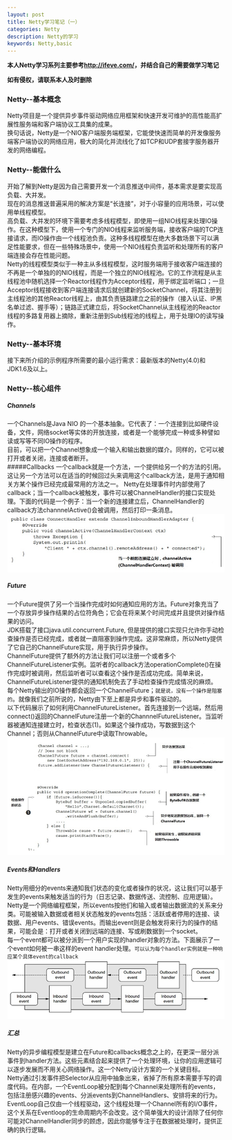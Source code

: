 ```yaml
---
layout: post
title: Netty学习笔记（一）
categories: Netty
description: Netty的学习
keywords: Netty,basic
---
```


**本人Netty学习系列主要参考<http://ifeve.com/>，并结合自己的需要做学习笔记** 
 
**如有侵权，请联系本人及时删除**

### Netty--基本概念

Netty项目是一个提供异步事件驱动网络应用框架和快速开发可维护的高性能高扩展性服务端和客户端协议工具集的成果。  
换句话说，Netty是一个NIO客户端服务端框架，它能使快速而简单的开发像服务端客户端协议的网络应用，极大的简化并流线化了如TCP和UDP套接字服务器开发的网络编程。  

### Netty--能做什么  

开始了解到Netty是因为自己需要开发一个消息推送中间件，基本需求是要实现高负载、大并发。  
现在的消息推送普遍采用的解决方案是“长连接”，对于小容量的应用场景，可以使用单线程模型。  
高负载、大并发的环境下需要考虑多线程模型，即使用一组NIO线程来处理IO操作。在这种模型下，使用一个专门的NIO线程来监听服务端，接收客户端的TCP连接请求，而IO操作由一个线程池负责。这种多线程模型在绝大多数场景下可以满足性能要求，但在一些特殊场景中，使用一个NIO线程负责监听和处理所有的客户端连接会存在性能问题。  
Netty的线程模型类似于一种主从多线程模型，这时服务端用于接收客户端连接的不再是一个单独的的NIO线程，而是一个独立的NIO线程池。它的工作流程是从主线程池中随机选择一个Reactor线程作为Acceptor线程，用于绑定监听端口；一旦Acceptor线程接收到客户端连接请求后就创建新的SocketChannel，将其注册到主线程池的其他Reactor线程上，由其负责链路建立之前的操作（接入认证、IP黑名单过滤、握手等）；链路正式建立后，将SocketChannel从主线程池的Reactor线程的多路复用器上摘除，重新注册到Sub线程池的线程上，用于处理IO的读写操作。

### Netty--基本环境

接下来所介绍的示例程序所需要的最小运行需求：最新版本的Netty(4.0)和JDK1.6及以上。 

### Netty--核心组件  
##### Channels  
一个Channels是Java NIO 的一个基本抽象。它代表了：一个连接到比如硬件设备，文件，网络socket等实体的开放连接，或者是一个能够完成一种或多种譬如读或写等不同IO操作的程序。  
目前，可以把一个Channel想象成一个输入和输出数据的媒介。同样的，它可以被打开或者关闭，连接或者断开。  
#####Callbacks
一个callback就是一个方法，一个提供给另一个的方法的引用。这让另一个方法可以在适当的时候回过头来调用这个callback方法，是用于通知相关方某个操作已经完成最常用的方法之一。
Netty在处理事件时内部使用了callback；当一个callback被触发，事件可以被ChannelHandler的接口实现处理。下面的代码是一个例子：当一个新的连接建立后，ChannelHandler的callback方法channnelActive()会被调用，然后打印一条消息。  
![callback](/images/posts/netty/callback.png)
##### Future
一个Future提供了另一个当操作完成时如何通知应用的方法。Future对象充当了一个存放异步操作结果的占位符角色；它会在将来某个时间完成并且提供对操作结果的访问。  
JDK搭载了接口java.util.concurrent.Future, 但是提供的接口实现只允许你手动检查操作是否已经完成，或者就一直阻塞到操作完成。这非常麻烦，所以Netty提供了它自己的ChannelFuture实现，用于执行异步操作。  
ChannelFuture提供了额外的方法让我们可以注册一个或者多个ChannelFutureListener实例。监听者的callback方法operationComplete()在操作完成时被调用，然后监听者可以查看这个操作是否成功完成。简单来说，ChannelFutureListener提供的通知机制免去了手动检查操作完成情况的麻烦。  
每个Netty输出的IO操作都会返回一个ChannelFuture；`就是说，没有一个操作是阻塞的`。就像我们之前所说的，Netty由下至上都是异步和事件驱动的。  
以下代码展示了如何利用ChannelFutureListener。首先连接到一个远端，然后用connect()返回的ChannelFuture注册一个新的ChannnelFutureListener。当监听器被通知连接建立时，检查状态(1)。如果这个操作成功，写数据到这个Channel；否则从ChannelFuture中读取Throwable。  
![callback-2](/images/posts/netty/运作中的callback.png)  
##### Events和Handlers
Netty用细分的events来通知我们状态的变化或者操作的状况，这让我们可以基于发生的events来触发适当的行为（日志记录、数据传送、流控制、应用逻辑）。  
Netty是一个网络编程框架，所以events按他们和输入或者输出数据流的关系来分类。可能被输入数据或者相关状态触发的events包括：活跃或者停用的连接、读数据、用户events、错误events。而输出event则是会触发将来行为的操作的结果，可能会是：打开或者关闭到远端的连接、写或刷数据到一个socket。  
每一个event都可以被分派到一个用户实现的handler对象的方法。下面展示了一个event如何被一串这样的event handler处理。`可以认为每个handler实例就是一种响应某个具体event的callback`
![events](/images/posts/netty/eventHandler处理.png)  
##### 汇总
Netty的异步编程模型是建立在Future和callbacks概念之上的，在更深一层分派事件到handler方法。这些元素结合起来提供了一个处理环境，让你的应用逻辑可以逐步发展而不用关心网络操作。这一个Netty设计方案的一个关键目标。  
Netty通过引发事件把Selector从应用中抽象出来，省掉了所有原本需要手写的调度代码。在内部，一个EventLoop被分配到每个Channel来处理所有的events，包括注册感兴趣的events、分派events到ChannelHandlers、安排将来的行为。  
EventLoop自己仅由一个线程驱动，这个线程处理一个Channel所有的I/O事件，这个关系在Eventloop的生命周期内不会改变。这个简单强大的设计消除了任何你可能对ChannelHandler同步的顾虑，因此你能够专注于在数据被处理时，提供正确的执行逻辑。